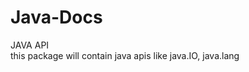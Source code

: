 # Java-Docs
JAVA API                                                               
this package will contain java apis like java.IO, java.lang

